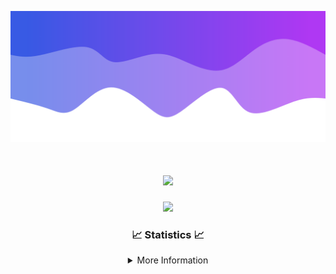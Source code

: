 ![Header](./IMG_4001.png)
<div align="center">

<h1 align="center">
  <a href="https://git.io/typing-svg">
    <img src="https://readme-typing-svg.herokuapp.com/?lines=Welcome+to+my+profile!+👋;JavaScript+developer.;&center=true&size=25">
  </a>
</h1>

<p align="center">
  <img src="https://lanyard.cnrad.dev/api/624702585596805130" />
</p>

### 📈 Statistics 📈
<details>
    <summary>More Information</summary>
    <br/>

<!--START_SECTION:waka-->
![Code Time](http://img.shields.io/badge/Code%20Time-31%20hrs%2050%20mins-blue)

![Profile Views](http://img.shields.io/badge/Profile%20Views-1-blue)

**🐱 My GitHub Data** 

> 📦 1.6 kB Used in GitHub's Storage 
 > 
> 🏆 19 Contributions in the Year 2023
 > 
> 🚫 Not Opted to Hire
 > 
> 📜 5 Public Repositories 
 > 
> 🔑 1 Private Repositories 
 > 
**I'm a Night 🦉** 

```text
🌞 Morning                30 commits          ██░░░░░░░░░░░░░░░░░░░░░░░   08.11 % 
🌆 Daytime                148 commits         ██████████░░░░░░░░░░░░░░░   40.00 % 
🌃 Evening                166 commits         ███████████░░░░░░░░░░░░░░   44.86 % 
🌙 Night                  26 commits          ██░░░░░░░░░░░░░░░░░░░░░░░   07.03 % 
```
📅 **I'm Most Productive on Sunday** 

```text
Monday                   39 commits          ███░░░░░░░░░░░░░░░░░░░░░░   10.54 % 
Tuesday                  66 commits          ████░░░░░░░░░░░░░░░░░░░░░   17.84 % 
Wednesday                75 commits          █████░░░░░░░░░░░░░░░░░░░░   20.27 % 
Thursday                 49 commits          ███░░░░░░░░░░░░░░░░░░░░░░   13.24 % 
Friday                   46 commits          ███░░░░░░░░░░░░░░░░░░░░░░   12.43 % 
Saturday                 19 commits          █░░░░░░░░░░░░░░░░░░░░░░░░   05.14 % 
Sunday                   76 commits          █████░░░░░░░░░░░░░░░░░░░░   20.54 % 
```


📊 **This Week I Spent My Time On** 

```text
🕑︎ Time Zone: America/New_York

💬 Programming Languages: 
Java                     9 hrs 13 mins       ████████████████████░░░░░   78.98 % 
XML                      2 hrs 3 mins        ████░░░░░░░░░░░░░░░░░░░░░   17.65 % 
GitIgnore file           10 mins             ░░░░░░░░░░░░░░░░░░░░░░░░░   01.46 % 
YAML                     8 mins              ░░░░░░░░░░░░░░░░░░░░░░░░░   01.23 % 
Kotlin                   3 mins              ░░░░░░░░░░░░░░░░░░░░░░░░░   00.43 % 

🔥 Editors: 
IntelliJ                 11 hrs 40 mins      █████████████████████████   100.00 % 

🐱‍💻 Projects: 
Carbon-master            3 hrs 4 mins        ███████░░░░░░░░░░░░░░░░░░   26.31 % 
Xenon-master             1 hr 55 mins        ████░░░░░░░░░░░░░░░░░░░░░   16.42 % 
Sacred Sources 2.0       1 hr 34 mins        ███░░░░░░░░░░░░░░░░░░░░░░   13.42 % 
Oxygen-master            1 hr 30 mins        ███░░░░░░░░░░░░░░░░░░░░░░   12.96 % 
Unknown Project          1 hr 15 mins        ███░░░░░░░░░░░░░░░░░░░░░░   10.84 % 

💻 Operating System: 
Windows                  11 hrs 40 mins      █████████████████████████   100.00 % 
```

**I Mostly Code in Java** 

```text
Java                     19 repos            ███████████████████████░░   90.48 % 
JavaScript               1 repo              █░░░░░░░░░░░░░░░░░░░░░░░░   04.76 % 
C++                      1 repo              █░░░░░░░░░░░░░░░░░░░░░░░░   04.76 % 
```



**Timeline**

![Lines of Code chart](https://raw.githubusercontent.com/DevDipin/DevDipin/main/assets/bar_graph.png)


 Last Updated on 30/12/2023 19:07:40 UTC
<!--END_SECTION:waka-->

![Footer](./IMG_4002.png)